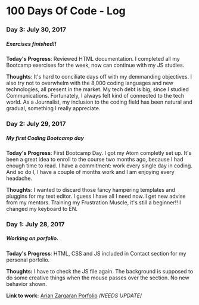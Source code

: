 # 100 Days Of Code - Log

### Day 3: July 30, 2017
##### Exercises finished!!

**Today's Progress**: Reviewed HTML documentation. I completed all my Bootcamp exercises for the week, now can continue with my JS studies. 

**Thoughts**: It's hard to conciliate days off with my demmanding objectives. I also try not to overwhelm with the 8,000 coding languages and new technologies, all present in the market. My tech debt is big, since I studied Communications. Fortunately, I always felt kind of connected to the tech world. As a Journalist, my inclusion to the coding field has been natural and gradual, something I really appreciate.


### Day 2: July 29, 2017
##### My first Coding Bootcamp day

**Today's Progress**: First Bootcamp Day. I got my Atom completly set up. It's been a great idea to enroll to the course two months ago, because I had enough time to read. I have a commitment: work every single day in coding. And so do I, I have a couple of months work and I am enjoying every headache. 

**Thoughts**: I wanted to discard those fancy hampering templates and pluggins for my text editor. I guess I have all I need now. I get new advise from my mentors. Training my Frustration Muscle, it's still a beginner!! 
I changed my keyboard to EN.


### Day 1: July 28, 2017
##### Working on porfolio.

**Today's Progress**: HTML, CSS and JS included in Contact section for my personal porfolio.

**Thoughts:** I have to check the JS file again. The background is supposed to do some creative things when the mouse passes over the section. No new behavior shown.

**Link to work:** [Arian Zargaran Porfolio](https://arianzargaran.github.io/12_col_grid/) /*NEEDS UPDATE*/
